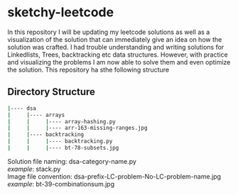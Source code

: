 # sketchy-leetcode
In this repository I will be updating my leetcode solutions as well as a visualization of the solution that can immediately give an idea on how the solution was crafted.
I had trouble understanding and writing solutions for Linkedlists, Trees, backtracking etc data structures. However, with practice and visualizing the problems I am now able to solve them and even optimize the solution.
This repository ha sthe following structure

## Directory Structure
```bash
|---- dsa
|     |---- arrays
|     |     |---- array-hashing.py
|     |     |---- arr-163-missing-ranges.jpg
|     |---- backtracking
|     |     |---- backtracking.py 
|     |     |---- bt-78-subsets.jpg
```
Solution file naming: dsa-category-name.py\
*example*: stack.py\
Image file convention: dsa-prefix-LC-problem-No-LC-problem-name.jpg\
*example*: bt-39-combinationsum.jpg
